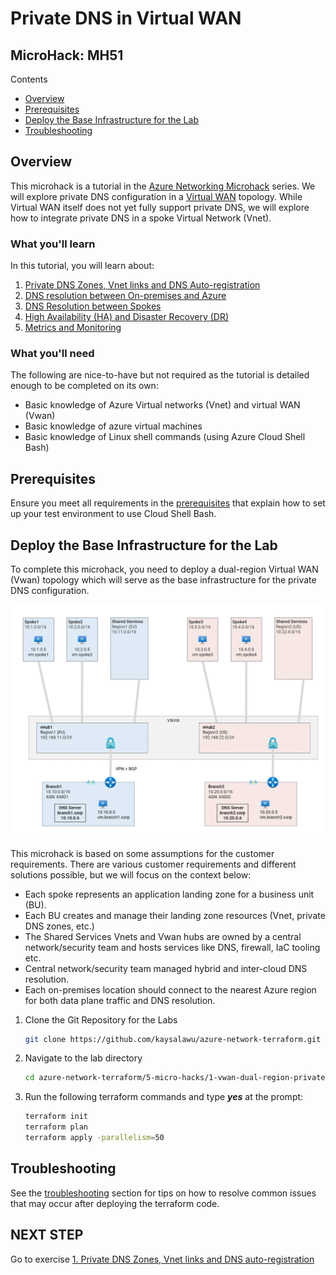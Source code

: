 # Private DNS in Virtual WAN <!-- omit from toc -->

## MicroHack: MH51 <!-- omit from toc -->

Contents

- [Overview](#overview)
- [Prerequisites](#prerequisites)
- [Deploy the Base Infrastructure for the Lab](#deploy-the-base-infrastructure-for-the-lab)
- [Troubleshooting](#troubleshooting)

## Overview

This microhack is a tutorial in the [Azure Networking Microhack](https://azuregbb.github.io/MicroHack#azure-networking) series. We will explore private DNS configuration in a [Virtual WAN](https://learn.microsoft.com/en-us/azure/firewall-manager/secured-virtual-hub) topology. While Virtual WAN itself does not yet fully support private DNS, we will explore how to integrate private DNS in a spoke Virtual Network (Vnet).

### What you'll learn <!-- omit from toc -->

In this tutorial, you will learn about:

1. [Private DNS Zones, Vnet links and DNS Auto-registration](./exercises/1.%20Private%20DNS%20Zones,%20Vnet%20links%20and%20DNS%20Auto-registration.md)
2. [DNS resolution between On-premises and Azure](./exercises/2.%20DNS%20Resolution%20between%20On-premises%20and%20Azure.md)
3. [DNS Resolution between Spokes](./exercises/3.%20DNS%20Resolution%20between%20Spokes.md)
4. [High Availability (HA) and Disaster Recovery (DR)](./exercises/4.%20High%20Availability%20(HA)%20and%20Disaster%20Recovery%20(DR).md)
5. [Metrics and Monitoring](./exercises/5.%20Metrics%20and%20Monitoring.md)

### What you'll need <!-- omit from toc -->

The following are nice-to-have but not required as the tutorial is detailed enough to be completed on its own:

* Basic knowledge of Azure Virtual networks (Vnet) and virtual WAN (Vwan)
* Basic knowledge of azure virtual machines
* Basic knowledge of Linux shell commands (using Azure Cloud Shell Bash)

## Prerequisites

Ensure you meet all requirements in the [prerequisites](../../prerequisites/) that explain how to set up your test environment to use Cloud Shell Bash.

## Deploy the Base Infrastructure for the Lab

To complete this microhack, you need to deploy a dual-region Virtual WAN (Vwan) topology which will serve as the base infrastructure for the private DNS configuration.

![mh51-0-base-lab-deployment.png](../../images/microhacks/mh51/mh51-0-base-lab-deployment.png)

This microhack is based on some assumptions for the customer requirements. There are various customer requirements and different solutions possible, but we will focus on the context below:

* Each spoke represents an application landing zone for a business unit (BU).
* Each BU creates and manage their landing zone resources (Vnet, private DNS zones, etc.)
* The Shared Services Vnets and Vwan hubs are owned by a central network/security team and hosts services like DNS, firewall, IaC tooling etc.
* Central network/security team managed hybrid and inter-cloud DNS resolution.
* Each on-premises location should connect to the nearest Azure region for both data plane traffic and DNS resolution.

1. Clone the Git Repository for the Labs

   ```sh
   git clone https://github.com/kaysalawu/azure-network-terraform.git
   ```

2. Navigate to the lab directory

   ```sh
   cd azure-network-terraform/5-micro-hacks/1-vwan-dual-region-private-dns
   ```

3. Run the following terraform commands and type ***yes*** at the prompt:

   ```sh
   terraform init
   terraform plan
   terraform apply -parallelism=50
   ```

## Troubleshooting

See the [troubleshooting](../../troubleshooting/) section for tips on how to resolve common issues that may occur after deploying the terraform code.

## NEXT STEP <!-- omit from toc -->
Go to exercise [1. Private DNS Zones, Vnet links and DNS auto-registration](./exercises/1.%20Private%20DNS%20Zones,%20Vnet%20links%20and%20DNS%20Auto-registration.md)

